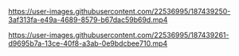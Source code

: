 

https://user-images.githubusercontent.com/22536995/187439250-3af313fa-e49a-4689-8579-b67dac59b69d.mp4



https://user-images.githubusercontent.com/22536995/187439261-d9695b7a-13ce-40f8-a3ab-0e9bdcbee710.mp4

